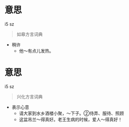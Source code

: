 # 意思
i5 sz
> 如皋方言词典
- 稍许
  - 他～有点儿发热。

# 意思
i5 sz
> 兴化方言词典
- 表示心意
  - 请大家到水乡酒楼小聚，～下子。②侍弄、服待、照顾
  - 这盆吊兰～得真好。老王生病的时候，爱人～得真好！
